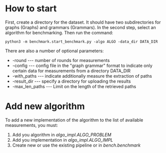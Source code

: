 # How to start
First, create a directory for the dataset. It should have two subdirectories for graphs (Graphs) and grammars (Grammars). In the second step, select an algorithm for benchmarking. Then run the command: 
```
python3 -m benchmark.start_benchmark.py -algo ALGO -data_dir DATA_DIR
```
There are also a number of optional parameters:
+ -round --- number of rounds for measurements
+ -config --- config file in the "graph grammar" format to indicate only certain data for measurements from a directory DATA_DIR
+ -with_paths --- indicate additionally measure the extraction of paths
+ -result_dir --- specify a directory for uploading the results
+ -max_len_paths --- Limit on the length of the retrieved paths 

# Add new algorithm
To add a new implementation of the algorithm to the list of available measurements, you must:
1. Add you algorithm in *algo_impl.ALGO_PROBLEM*
2. Add you implementation in *algo_impl.ALGO_IMPL*
3. Create new or use the existing pipeline or  in *bench.benchmark* 